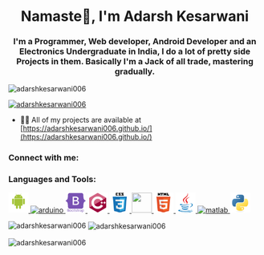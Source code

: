 <h1 align="center">Namaste🙏, I'm Adarsh Kesarwani</h1>
<h3 align="center">I'm a Programmer, Web developer, Android Developer and an Electronics Undergraduate in India, I do a lot of pretty side Projects in them. Basically I'm a Jack of all trade, mastering gradually.</h3>

<p align="left"> <img src="https://komarev.com/ghpvc/?username=adarshkesarwani006&label=Profile%20views&color=0e75b6&style=flat" alt="adarshkesarwani006" /> </p>

<p align="left"> <a href="https://github.com/ryo-ma/github-profile-trophy"><img src="https://github-profile-trophy.vercel.app/?username=adarshkesarwani006" alt="adarshkesarwani006" /></a> </p>

- 👨‍💻 All of my projects are available at [https://adarshkesarwani006.github.io/](https://adarshkesarwani006.github.io/)

<h3 align="left">Connect with me:</h3>
<p align="left">
</p>

<h3 align="left">Languages and Tools:</h3>
<p align="left"> <a href="https://developer.android.com" target="_blank" rel="noreferrer"> <img src="https://raw.githubusercontent.com/devicons/devicon/master/icons/android/android-original-wordmark.svg" alt="android" width="40" height="40"/> </a> <a href="https://www.arduino.cc/" target="_blank" rel="noreferrer"> <img src="https://cdn.worldvectorlogo.com/logos/arduino-1.svg" alt="arduino" width="40" height="40"/> </a> <a href="https://getbootstrap.com" target="_blank" rel="noreferrer"> <img src="https://raw.githubusercontent.com/devicons/devicon/master/icons/bootstrap/bootstrap-plain-wordmark.svg" alt="bootstrap" width="40" height="40"/> </a> <a href="https://www.w3schools.com/cpp/" target="_blank" rel="noreferrer"> <img src="https://raw.githubusercontent.com/devicons/devicon/master/icons/cplusplus/cplusplus-original.svg" alt="cplusplus" width="40" height="40"/> </a> <a href="https://www.w3schools.com/css/" target="_blank" rel="noreferrer"> <img src="https://raw.githubusercontent.com/devicons/devicon/master/icons/css3/css3-original-wordmark.svg" alt="css3" width="40" height="40"/> </a> <a href="https://www.djangoproject.com/" target="_blank" rel="noreferrer"> <img src="https://cdn.jsdelivr.net/gh/devicons/devicon/icons/django/django-plain-wordmark.svg"
width="40" height="40" /> </a> <a href="https://www.w3.org/html/" target="_blank" rel="noreferrer"> <img src="https://raw.githubusercontent.com/devicons/devicon/master/icons/html5/html5-original-wordmark.svg" alt="html5" width="40" height="40"/> </a> <a href="https://www.java.com" target="_blank" rel="noreferrer"> <img src="https://raw.githubusercontent.com/devicons/devicon/master/icons/java/java-original.svg" alt="java" width="40" height="40"/> </a> <a href="https://www.mathworks.com/" target="_blank" rel="noreferrer"> <img src="https://upload.wikimedia.org/wikipedia/commons/2/21/Matlab_Logo.png" alt="matlab" width="40" height="40"/> </a> <a href="https://www.python.org" target="_blank" rel="noreferrer"> <img src="https://raw.githubusercontent.com/devicons/devicon/master/icons/python/python-original.svg" alt="python" width="40" height="40"/> </a> </p>

<p><img align="left" src="https://github-readme-stats.vercel.app/api/top-langs?username=adarshkesarwani006&show_icons=true&locale=en&layout=compact" alt="adarshkesarwani006" /></p>

<p>&nbsp;<img align="center" src="https://github-readme-stats.vercel.app/api?username=adarshkesarwani006&show_icons=true&locale=en" alt="adarshkesarwani006" /></p>

<p><img align="center" src="https://github-readme-streak-stats.herokuapp.com/?user=adarshkesarwani006&" alt="adarshkesarwani006" /></p>


